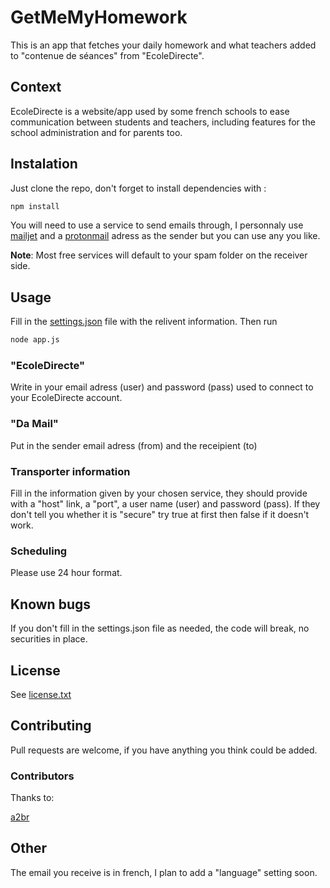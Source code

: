 # GetMeMyHomework

This is an app that fetches your daily homework and what teachers added to "contenue de séances" from "EcoleDirecte". 

## Context

EcoleDirecte is a website/app used by some french schools to ease communication between students and teachers, including features for the school administration and for parents too.

## Instalation

Just clone the repo, don't forget to install dependencies with :
```bash
npm install
```

You will need to use a service to send emails through, I personnaly use [mailjet](https://www.mailjet.com/) and a [protonmail](https://protonmail.com) adress as the sender but you can use any you like.  

**Note**: Most free services will default to your spam folder on the receiver side.

## Usage

Fill in the [settings.json](./settings.json) file with the relivent information.
Then run 
```bash
node app.js
```

### "EcoleDirecte"

Write in your email adress (user) and password (pass) used to connect to your EcoleDirecte account.

### "Da Mail"

Put in the sender email adress (from) and the receipient (to)

### Transporter information

Fill in the information given by your chosen service, they should provide with a "host" link, a "port", a user name (user) and password (pass). If they don't tell you whether it is "secure" try true at first then false if it doesn't work.

### Scheduling

Please use 24 hour format.

## Known bugs

If you don't fill in the settings.json file as needed, the code will break, no securities in place.

## License

See [license.txt](./license.txt)

## Contributing

Pull requests are welcome, if you have anything you think could be added.

### Contributors

Thanks to:

[a2br](https://github.com/a2br)

## Other

The email you receive is in french, I plan to add a "language" setting soon.
